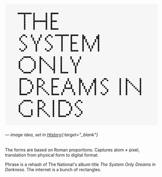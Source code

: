 <a name="typotheque01"></a>

![](images/4/history.png)
###### — image idea, set in [History](https://www.typotheque.com/fonts/history){:target="_blank"}

The forms are based on Roman proportions. Captures atom ≠ pixel, translation from physical form to digital format.

Phrase is a rehash of The National's album title *The System Only Dreams in Darkness*. The internet is a bunch of rectangles.
